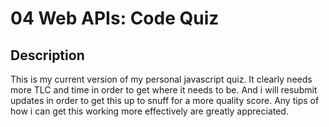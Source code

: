 # 04 Web APIs: Code Quiz

## Description

This is my current version of my personal javascript quiz. It clearly needs more TLC and time in order to get where it needs to be. And i will resubmit updates in order to get this up to snuff for a more quality score. Any tips of how i can get this working more effectively are greatly appreciated.
